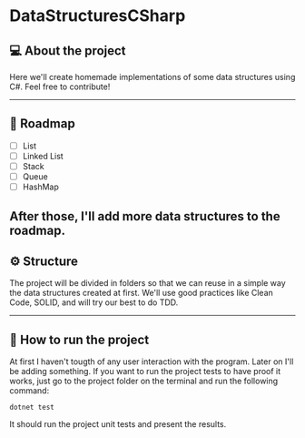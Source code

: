 # DataStructuresCSharp


## 💻 About the project

Here we'll create homemade implementations of some data structures using C#. 
Feel free to contribute!

---

## 💫 Roadmap

- [ ] List
- [ ] Linked List
- [ ] Stack
- [ ] Queue
- [ ] HashMap

After those, I'll add more data structures to the roadmap.
---

## ⚙️ Structure

The project will be divided in folders so that we can reuse in a simple way the data structures created at first.
We'll use good practices like Clean Code, SOLID, and will try our best to do TDD.

---

## 🚀 How to run the project

At first I haven't tougth of any user interaction with the program. Later on I'll be adding something.
If you want to run the project tests to have proof it works, just go to the project folder on the terminal and run the following command:
```
dotnet test
```

It should run the project unit tests and present the results.
